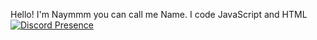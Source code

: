 Hello! I'm Naymmm you can call me Name. I code JavaScript and HTML
[![Discord Presence](https://lanyard-profile-readme.vercel.app/api/709236892687794216)](https://discord.com/users/709236892687794216)
